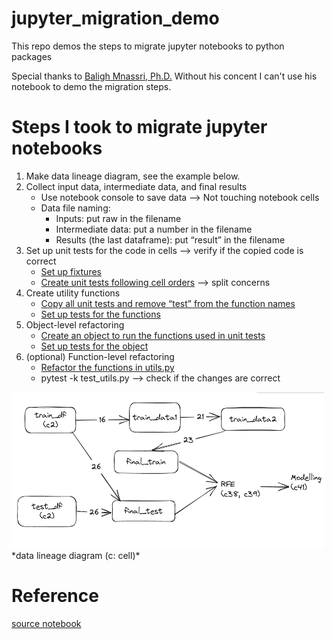# jupyter_migration_demo
This repo demos the steps to migrate jupyter notebooks to python packages

Special thanks to [Baligh Mnassri, Ph.D.](https://www.linkedin.com/in/baligh-mnassri/?locale=en_US) Without his concent I can't use his notebook to demo the migration steps.

# Steps I took to migrate jupyter notebooks
1. Make data lineage diagram, see the example below.
2. Collect input data, intermediate data, and final results
   - Use notebook console to save data --> Not touching notebook cells
   - Data file naming:
     - Inputs: put raw in the filename
     - Intermediate data: put a number in the filename
     - Results (the last dataframe): put “result” in the filename
3. Set up unit tests for the code in cells --> verify if the copied code is correct
   - [Set up fixtures](https://github.com/syhsu/jupyter_migration_demo/blob/main/tests/conftest.py)
   - [Create unit tests following cell orders](https://github.com/syhsu/jupyter_migration_demo/blob/main/tests/titanic_python/test_notebook.py) --> split concerns
4. Create utility functions
   - [Copy all unit tests and remove “test” from the function names](https://github.com/syhsu/jupyter_migration_demo/blob/main/titanic_python/utils.py)
   - [Set up tests for the functions](https://github.com/syhsu/jupyter_migration_demo/blob/main/tests/titanic_python/test_utils.py)
5. Object-level refactoring
   - [Create an object to run the functions used in unit tests](https://github.com/syhsu/jupyter_migration_demo/blob/main/titanic_python/titanic.py)
   - [Set up tests for the object](https://github.com/syhsu/jupyter_migration_demo/blob/main/tests/titanic_python/test_titanic.py)
6. (optional) Function-level refactoring 
   - [Refactor the functions in utils.py](https://github.com/syhsu/jupyter_migration_demo/blob/main/titanic_python/utils.py)
   - pytest -k test_utils.py --> check if the changes are correct

<img src="https://raw.githubusercontent.com/syhsu/jupyter_migration_demo/main/notebooks/titanic-logistic-regression-with-python-data-lineage.png" width="500" height="250">
*data lineage diagram (c: cell)*

# Reference
[source notebook](https://www.kaggle.com/code/mnassrib/titanic-logistic-regression-with-python)
